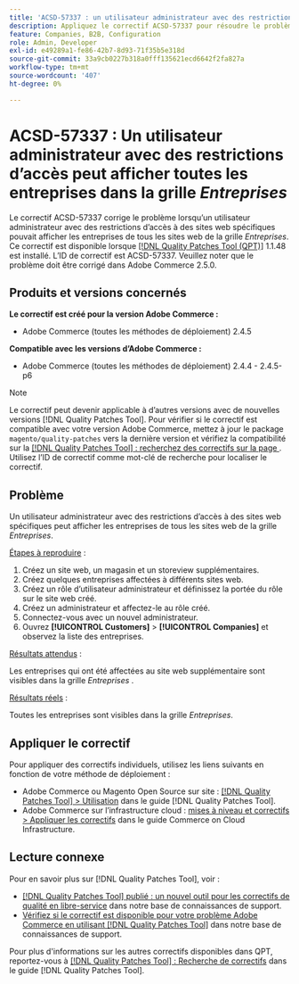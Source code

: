 ```yaml
---
title: 'ACSD-57337 : un utilisateur administrateur avec des restrictions d’accès peut afficher toutes les entreprises dans la grille *Entreprises*'
description: Appliquez le correctif ACSD-57337 pour résoudre le problème Adobe Commerce en raison duquel un utilisateur administrateur avec des restrictions d’accès à des sites web spécifiques pouvait afficher les sociétés de tous les sites de la grille *Entreprises*.
feature: Companies, B2B, Configuration
role: Admin, Developer
exl-id: e49289a1-fe86-42b7-8d93-71f35b5e318d
source-git-commit: 33a9cb0227b318a0fff135621ecd6642f2fa827a
workflow-type: tm+mt
source-wordcount: '407'
ht-degree: 0%

---
```


# ACSD-57337 : Un utilisateur administrateur avec des restrictions d’accès peut afficher toutes les entreprises dans la grille *Entreprises*

Le correctif ACSD-57337 corrige le problème lorsqu’un utilisateur administrateur avec des restrictions d’accès à des sites web spécifiques pouvait afficher les entreprises de tous les sites web de la grille *Entreprises*. Ce correctif est disponible lorsque [[!DNL Quality Patches Tool (QPT)]](/help/announcements/adobe-commerce-announcements/magento-quality-patches-released-new-tool-to-self-serve-quality-patches.md) 1.1.48 est installé. L’ID de correctif est ACSD-57337. Veuillez noter que le problème doit être corrigé dans Adobe Commerce 2.5.0.

## Produits et versions concernés

**Le correctif est créé pour la version Adobe Commerce :**

* Adobe Commerce (toutes les méthodes de déploiement) 2.4.5

**Compatible avec les versions d’Adobe Commerce :**

* Adobe Commerce (toutes les méthodes de déploiement) 2.4.4 - 2.4.5-p6

>[!NOTE]
>
>Le correctif peut devenir applicable à d’autres versions avec de nouvelles versions [!DNL Quality Patches Tool]. Pour vérifier si le correctif est compatible avec votre version Adobe Commerce, mettez à jour le package `magento/quality-patches` vers la dernière version et vérifiez la compatibilité sur la [[!DNL Quality Patches Tool] : recherchez des correctifs sur la page ](https://experienceleague.adobe.com/tools/commerce-quality-patches/index.html?lang=fr). Utilisez l’ID de correctif comme mot-clé de recherche pour localiser le correctif.

## Problème

Un utilisateur administrateur avec des restrictions d’accès à des sites web spécifiques peut afficher les entreprises de tous les sites web de la grille *Entreprises*.

<u>Étapes à reproduire</u> :

1. Créez un site web, un magasin et un storeview supplémentaires.
1. Créez quelques entreprises affectées à différents sites web.
1. Créez un rôle d’utilisateur administrateur et définissez la portée du rôle sur le site web créé.
1. Créez un administrateur et affectez-le au rôle créé.
1. Connectez-vous avec un nouvel administrateur.
1. Ouvrez **[!UICONTROL Customers]** > **[!UICONTROL Companies]** et observez la liste des entreprises.

<u>Résultats attendus</u> :

Les entreprises qui ont été affectées au site web supplémentaire sont visibles dans la grille *Entreprises* .

<u>Résultats réels</u> :

Toutes les entreprises sont visibles dans la grille *Entreprises*.

## Appliquer le correctif

Pour appliquer des correctifs individuels, utilisez les liens suivants en fonction de votre méthode de déploiement :

* Adobe Commerce ou Magento Open Source sur site : [[!DNL Quality Patches Tool] > Utilisation](https://experienceleague.adobe.com/docs/commerce-operations/tools/quality-patches-tool/usage.html?lang=fr) dans le guide [!DNL Quality Patches Tool].
* Adobe Commerce sur l’infrastructure cloud : [mises à niveau et correctifs > Appliquer les correctifs](https://experienceleague.adobe.com/docs/commerce-cloud-service/user-guide/develop/upgrade/apply-patches.html?lang=fr) dans le guide Commerce on Cloud Infrastructure.

## Lecture connexe

Pour en savoir plus sur [!DNL Quality Patches Tool], voir :

* [[!DNL Quality Patches Tool] publié : un nouvel outil pour les correctifs de qualité en libre-service](/help/announcements/adobe-commerce-announcements/magento-quality-patches-released-new-tool-to-self-serve-quality-patches.md) dans notre base de connaissances de support.
* [Vérifiez si le correctif est disponible pour votre problème Adobe Commerce en utilisant  [!DNL Quality Patches Tool]](/help/support-tools/patches-available-in-qpt-tool/check-patch-for-magento-issue-with-magento-quality-patches.md) dans notre base de connaissances de support.

Pour plus d&#39;informations sur les autres correctifs disponibles dans QPT, reportez-vous à [[!DNL Quality Patches Tool] : Recherche de correctifs](https://experienceleague.adobe.com/tools/commerce-quality-patches/index.html?lang=fr) dans le guide [!DNL Quality Patches Tool].
